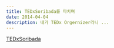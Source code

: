 ```yaml
---
title: TEDxSoribada를 마치며
date: 2014-04-04
description: 내가 TEDx Orgernizer라니 ... 
---
```


[TEDxSoribada](https://www.ted.com/tedx/events/9239)